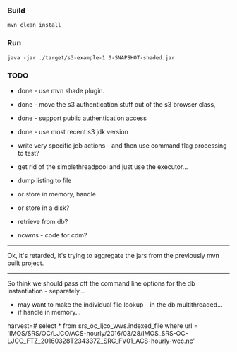 

### Build
```
mvn clean install
```


### Run
```
java -jar ./target/s3-example-1.0-SNAPSHOT-shaded.jar
```



### TODO
- done - use mvn shade plugin.
- done - move the s3 authentication stuff out of the s3 browser class,
- done - support public authentication access
- done - use most recent s3 jdk version

- write very specific job actions - and then use command flag processing to test?

- get rid of the simplethreadpool and just use the executor...

- dump listing to file 
- or store in memory, handle 
- or store in a disk?
- retrieve from db?
- ncwms - code for cdm? 

---
Ok, it's retarded, it's trying to aggregate the jars from the previously mvn built project.


----
So think we should pass off the command line options for the db  instantiation - separately... 

- may want to make the individual file lookup - in the db multithreaded...
- if handle in memory...


harvest=# select * from srs_oc_ljco_wws.indexed_file where url = 'IMOS/SRS/OC/LJCO/ACS-hourly/2016/03/28/IMOS_SRS-OC-LJCO_FTZ_20160328T234337Z_SRC_FV01_ACS-hourly-wcc.nc'


